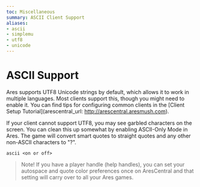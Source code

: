 ```yaml
---
toc: Miscellaneous
summary: ASCII Client Support
aliases:
- ascii
- simplemu
- utf8
- unicode
---
```

# ASCII Support

Ares supports UTF8 Unicode strings by default, which allows it to work in multiple languages.  Most clients support this, though you might need to enable it.  You can find tips for configuring common clients in the [Client Setup Tutorial](arescentral_url: http://arescentral.aresmush.com).

If your client cannot support UTF8, you may see garbled characters on the screen.  You can clean this up somewhat by enabling ASCII-Only Mode in Ares.  The game will convert smart quotes to straight quotes and any other non-ASCII characters to "?".

`ascii <on or off>`
  
> Note!  If you have a player handle (help handles), you can set your autospace and quote color preferences once on AresCentral and that setting will carry over to all your Ares games.
